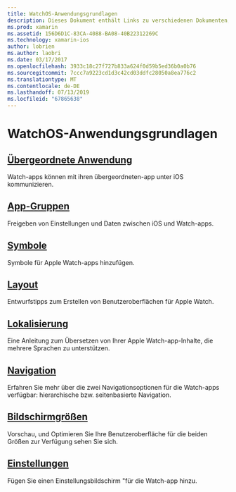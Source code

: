 ```yaml
---
title: WatchOS-Anwendungsgrundlagen
description: Dieses Dokument enthält Links zu verschiedenen Dokumenten, die mit der WatchOS-Anwendungsentwicklung mit Xamarin grundlegenden Konzepte zu beschreiben.
ms.prod: xamarin
ms.assetid: 156D6D1C-83CA-4088-BA08-40B22312269C
ms.technology: xamarin-ios
author: lobrien
ms.author: laobri
ms.date: 03/17/2017
ms.openlocfilehash: 3933c18c27f727b833a624f0d59b5ed36b0a0b76
ms.sourcegitcommit: 7ccc7a9223cd1d3c42cd03ddfc28050a8ea776c2
ms.translationtype: MT
ms.contentlocale: de-DE
ms.lasthandoff: 07/13/2019
ms.locfileid: "67865638"
---
```

# <a name="watchos-application-fundamentals"></a>WatchOS-Anwendungsgrundlagen

## <a name="parent-applicationioswatchosapp-fundamentalsparent-appmd"></a>[Übergeordnete Anwendung](~/ios/watchos/app-fundamentals/parent-app.md)

Watch-apps können mit ihren übergeordneten-app unter iOS kommunizieren.

## <a name="app-groupsioswatchosapp-fundamentalsapp-groupsmd"></a>[App-Gruppen](~/ios/watchos/app-fundamentals/app-groups.md)

Freigeben von Einstellungen und Daten zwischen iOS und Watch-apps.

## <a name="iconsioswatchosapp-fundamentalsiconsmd"></a>[Symbole](~/ios/watchos/app-fundamentals/icons.md)

Symbole für Apple Watch-apps hinzufügen.

## <a name="layoutioswatchosapp-fundamentalslayoutmd"></a>[Layout](~/ios/watchos/app-fundamentals/layout.md)

Entwurfstipps zum Erstellen von Benutzeroberflächen für Apple Watch.

## <a name="localizationioswatchosapp-fundamentalslocalizationmd"></a>[Lokalisierung](~/ios/watchos/app-fundamentals/localization.md)

Eine Anleitung zum Übersetzen von Ihrer Apple Watch-app-Inhalte, die mehrere Sprachen zu unterstützen.

## <a name="navigationioswatchosapp-fundamentalsnavigationmd"></a>[Navigation](~/ios/watchos/app-fundamentals/navigation.md)

Erfahren Sie mehr über die zwei Navigationsoptionen für die Watch-apps verfügbar: hierarchische bzw. seitenbasierte Navigation.

## <a name="screen-sizesioswatchosapp-fundamentalsscreen-sizesmd"></a>[Bildschirmgrößen](~/ios/watchos/app-fundamentals/screen-sizes.md)

Vorschau, und Optimieren Sie Ihre Benutzeroberfläche für die beiden Größen zur Verfügung sehen Sie sich.

## <a name="settingsioswatchosapp-fundamentalssettingsmd"></a>[Einstellungen](~/ios/watchos/app-fundamentals/settings.md)

Fügen Sie einen Einstellungsbildschirm "für die Watch-app hinzu.
